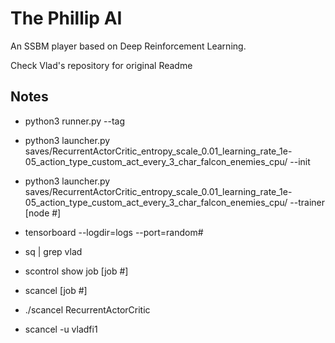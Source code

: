 # The Phillip AI
An SSBM player based on Deep Reinforcement Learning.

Check Vlad's repository for original Readme

## Notes
- python3 runner.py --tag
- python3 launcher.py saves/RecurrentActorCritic_entropy_scale_0.01_learning_rate_1e-05_action_type_custom_act_every_3_char_falcon_enemies_cpu/ --init
- python3 launcher.py saves/RecurrentActorCritic_entropy_scale_0.01_learning_rate_1e-05_action_type_custom_act_every_3_char_falcon_enemies_cpu/ --trainer [node #]

- tensorboard --logdir=logs --port=random#
- sq | grep vlad
- scontrol show job [job #]
- scancel [job #]
- ./scancel RecurrentActorCritic
- scancel -u vladfi1
